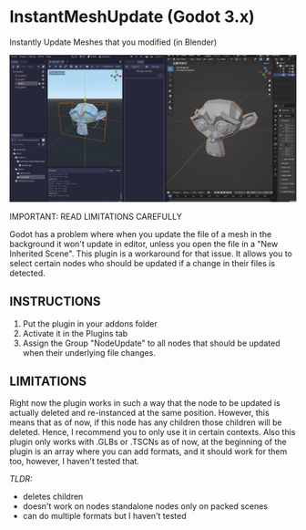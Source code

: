 # InstantMeshUpdate (Godot 3.x)
 Instantly Update Meshes that you modified (in Blender)

![InstantMeshUpdateVideoInstructions.gif](InstantMeshUpdateVideoInstructions.gif)

IMPORTANT: READ LIMITATIONS CAREFULLY

Godot has a problem where when you update the file of a mesh in the background it won't update in editor, unless you open the file in a "New Inherited Scene".
This plugin is a workaround for that issue. It allows you to select certain nodes who should be updated if a change in their files is detected. 

## INSTRUCTIONS
1. Put the plugin in your addons folder
2. Activate it in the Plugins tab
3. Assign the Group "NodeUpdate" to all nodes that should be updated when their underlying file changes.

## LIMITATIONS
Right now the plugin works in such a way that the node to be updated is actually deleted and re-instanced at the same position. However, this means that as of now, if this node has any children those children will be deleted. Hence, I recommend you to only use it in certain contexts.
Also this plugin only works with .GLBs or .TSCNs as of now, at the beginning of the plugin is an array where you can add formats, and it should work for them too, however, I haven't tested that.

*TLDR:*
- deletes children
- doesn't work on nodes standalone nodes only on packed scenes
- can do multiple formats but I haven't tested
